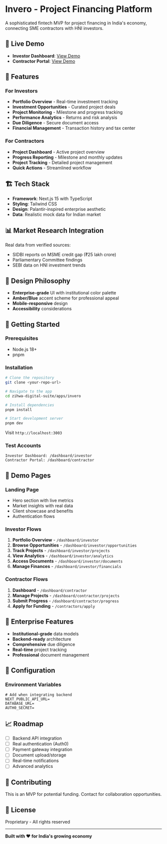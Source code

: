# Invero - Project Financing Platform

A sophisticated fintech MVP for project financing in India's economy, connecting SME contractors with HNI investors.

## 🚀 Live Demo
- **Investor Dashboard**: [View Demo](https://your-vercel-url.vercel.app/dashboard/investor)
- **Contractor Portal**: [View Demo](https://your-vercel-url.vercel.app/dashboard/contractor)

## 🌟 Features

### For Investors
- **Portfolio Overview** - Real-time investment tracking
- **Investment Opportunities** - Curated project deals
- **Project Monitoring** - Milestone and progress tracking
- **Performance Analytics** - Returns and risk analysis
- **Due Diligence** - Secure document access
- **Financial Management** - Transaction history and tax center

### For Contractors
- **Project Dashboard** - Active project overview
- **Progress Reporting** - Milestone and monthly updates
- **Project Tracking** - Detailed project management
- **Quick Actions** - Streamlined workflow

## 🏗️ Tech Stack
- **Framework**: Next.js 15 with TypeScript
- **Styling**: Tailwind CSS
- **Design**: Palantir-inspired enterprise aesthetic
- **Data**: Realistic mock data for Indian market

## 📊 Market Research Integration
Real data from verified sources:
- SIDBI reports on MSME credit gap (₹25 lakh crore)
- Parliamentary Committee findings
- SEBI data on HNI investment trends

## 🎨 Design Philosophy
- **Enterprise-grade** UI with institutional color palette
- **Amber/Blue** accent scheme for professional appeal
- **Mobile-responsive** design
- **Accessibility** considerations

## 🚀 Getting Started

### Prerequisites
- Node.js 18+
- pnpm

### Installation
```bash
# Clone the repository
git clone <your-repo-url>

# Navigate to the app
cd zihwa-digital-suite/apps/invero

# Install dependencies
pnpm install

# Start development server
pnpm dev
```

Visit `http://localhost:3003`

### Test Accounts
```
Investor Dashboard: /dashboard/investor
Contractor Portal: /dashboard/contractor
```

## 📱 Demo Pages

### Landing Page
- Hero section with live metrics
- Market insights with real data
- Client showcase and benefits
- Authentication flows

### Investor Flows
1. **Portfolio Overview** - `/dashboard/investor`
2. **Browse Opportunities** - `/dashboard/investor/opportunities`
3. **Track Projects** - `/dashboard/investor/projects`
4. **View Analytics** - `/dashboard/investor/analytics`
5. **Access Documents** - `/dashboard/investor/documents`
6. **Manage Finances** - `/dashboard/investor/financials`

### Contractor Flows
1. **Dashboard** - `/dashboard/contractor`
2. **Manage Projects** - `/dashboard/contractor/projects`
3. **Submit Progress** - `/dashboard/contractor/progress`
4. **Apply for Funding** - `/contractors/apply`

## 🏢 Enterprise Features
- **Institutional-grade** data models
- **Backend-ready** architecture
- **Comprehensive** due diligence
- **Real-time** project tracking
- **Professional** document management

## 🔧 Configuration

### Environment Variables
```env
# Add when integrating backend
NEXT_PUBLIC_API_URL=
DATABASE_URL=
AUTH0_SECRET=
```

## 📈 Roadmap
- [ ] Backend API integration
- [ ] Real authentication (Auth0)
- [ ] Payment gateway integration
- [ ] Document upload/storage
- [ ] Real-time notifications
- [ ] Advanced analytics

## 🤝 Contributing
This is an MVP for potential funding. Contact for collaboration opportunities.

## 📄 License
Proprietary - All rights reserved

---

**Built with ❤️ for India's growing economy**